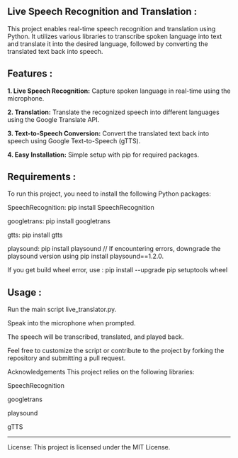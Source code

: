 **Live Speech Recognition and Translation :**
----------------------------------------------
This project enables real-time speech recognition and translation using Python. It utilizes various libraries to transcribe spoken language into text and translate it into the desired language, followed by converting the translated text back into speech.

**Features :**
-----------------------
**1. Live Speech Recognition:** Capture spoken language in real-time using the microphone.

**2. Translation:** Translate the recognized speech into different languages using the Google Translate API.

**3. Text-to-Speech Conversion:** Convert the translated text back into speech using Google Text-to-Speech (gTTS).

**4. Easy Installation:** Simple setup with pip for required packages.

**Requirements :**
-------------------------------
To run this project, you need to install the following Python packages:

SpeechRecognition: pip install SpeechRecognition

googletrans: pip install googletrans

gtts: pip install gtts

playsound: pip install playsound // If encountering errors, downgrade the playsound version using pip install playsound==1.2.0.

If you get build wheel error, use : pip install --upgrade pip setuptools wheel

**Usage :**
-------------------
Run the main script live_translator.py.

Speak into the microphone when prompted.

The speech will be transcribed, translated, and played back.

Feel free to customize the script or contribute to the project by forking the repository and submitting a pull request.

Acknowledgements
This project relies on the following libraries:

SpeechRecognition

googletrans

playsound

gTTS

--------------------------------------------------
License: This project is licensed under the MIT License.
